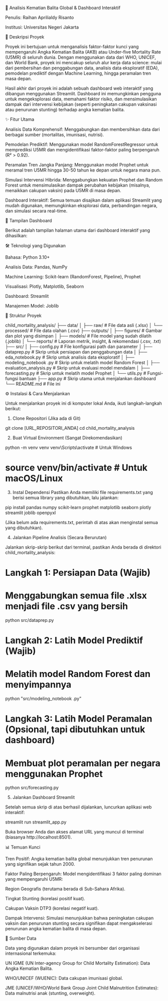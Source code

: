 🧠 Analisis Kematian Balita Global & Dashboard Interaktif

Penulis: Raihan Aprilialdy Risanto

Institusi: Universitas Negeri Jakarta

📝 Deskripsi Proyek

Proyek ini bertujuan untuk menganalisis faktor-faktor kunci yang mempengaruhi Angka Kematian Balita (AKB) atau Under-five Mortality Rate (U5MR) di seluruh dunia. Dengan menggunakan data dari WHO, UNICEF, dan World Bank, proyek ini mencakup seluruh alur kerja data science: mulai dari pembersihan dan penggabungan data, analisis data eksploratif (EDA), pemodelan prediktif dengan Machine Learning, hingga peramalan tren masa depan.

Hasil akhir dari proyek ini adalah sebuah dashboard web interaktif yang dibangun menggunakan Streamlit. Dashboard ini memungkinkan pengguna untuk mengeksplorasi data, memahami faktor risiko, dan mensimulasikan dampak dari intervensi kebijakan (seperti peningkatan cakupan vaksinasi atau penurunan stunting) terhadap angka kematian balita.

✨ Fitur Utama

Analisis Data Komprehensif: Menggabungkan dan membersihkan data dari berbagai sumber (mortalitas, imunisasi, nutrisi).

Pemodelan Prediktif: Menggunakan model RandomForestRegressor untuk memprediksi U5MR dan mengidentifikasi faktor-faktor paling berpengaruh (R² > 0.92).

Peramalan Tren Jangka Panjang: Menggunakan model Prophet untuk meramal tren U5MR hingga 30-50 tahun ke depan untuk negara mana pun.

Simulasi Intervensi Hibrida: Menggabungkan kekuatan Prophet dan Random Forest untuk mensimulasikan dampak perubahan kebijakan (misalnya, menaikkan cakupan vaksin) pada U5MR di masa depan.

Dashboard Interaktif: Semua temuan disajikan dalam aplikasi Streamlit yang mudah digunakan, memungkinkan eksplorasi data, perbandingan negara, dan simulasi secara real-time.

🚀 Tampilan Dashboard

Berikut adalah tampilan halaman utama dari dashboard interaktif yang dihasilkan:

🛠️ Teknologi yang Digunakan

Bahasa: Python 3.10+

Analisis Data: Pandas, NumPy

Machine Learning: Scikit-learn (RandomForest, Pipeline), Prophet

Visualisasi: Plotly, Matplotlib, Seaborn

Dashboard: Streamlit

Manajemen Model: Joblib

📂 Struktur Proyek

child_mortality_analysis/
├── data/
│   ├── raw/          # File data asli (.xlsx)
│   └── processed/    # File data olahan (.csv)
├── outputs/
│   ├── figures/      # Gambar dan plot yang disimpan
│   ├── models/       # File model yang sudah dilatih (.joblib)
│   └── reports/      # Laporan metrik, insight, & rekomendasi (.csv, .txt)
├── src/
│   ├── config.py     # File konfigurasi path dan parameter
│   ├── dataprep.py   # Skrip untuk persiapan dan penggabungan data
│   ├── eda_notebook.py # Skrip untuk analisis data eksploratif
│   ├── modeling_notebook .py # Skrip untuk melatih model Random Forest
│   ├── evaluation_analysis.py # Skrip untuk evaluasi model mendalam
│   ├── forecasting.py  # Skrip untuk melatih model Prophet
│   └── utils.py      # Fungsi-fungsi bantuan
├── app.py              # Skrip utama untuk menjalankan dashboard
└── README.md           # File ini


⚙️ Instalasi & Cara Menjalankan

Untuk menjalankan proyek ini di komputer lokal Anda, ikuti langkah-langkah berikut:

1. Clone Repositori (Jika ada di Git)

git clone [URL_REPOSITORI_ANDA]
cd child_mortality_analysis


2. Buat Virtual Environment (Sangat Direkomendasikan)

python -m venv venv
venv\Scripts\activate  # Untuk Windows
# source venv/bin/activate  # Untuk macOS/Linux


3. Instal Dependensi
Pastikan Anda memiliki file requirements.txt yang berisi semua library yang dibutuhkan, lalu jalankan:

pip install pandas numpy scikit-learn prophet matplotlib seaborn plotly streamlit joblib openpyxl


(Jika belum ada requirements.txt, perintah di atas akan menginstal semua yang dibutuhkan).

4. Jalankan Pipeline Analisis (Secara Berurutan)

Jalankan skrip-skrip berikut dari terminal, pastikan Anda berada di direktori child_mortality_analysis:

# Langkah 1: Persiapan Data (Wajib)
# Menggabungkan semua file .xlsx menjadi file .csv yang bersih
python src/dataprep.py

# Langkah 2: Latih Model Prediktif (Wajib)
# Melatih model Random Forest dan menyimpannya
python "src/modeling_notebook .py"

# Langkah 3: Latih Model Peramalan (Opsional, tapi dibutuhkan untuk dashboard)
# Membuat plot peramalan per negara menggunakan Prophet
python src/forecasting.py


5. Jalankan Dashboard Streamlit

Setelah semua skrip di atas berhasil dijalankan, luncurkan aplikasi web interaktif:

streamlit run streamlit_app.py


Buka browser Anda dan akses alamat URL yang muncul di terminal (biasanya http://localhost:8501).

📊 Temuan Kunci

Tren Positif: Angka kematian balita global menunjukkan tren penurunan yang signifikan sejak tahun 2000.

Faktor Paling Berpengaruh: Model mengidentifikasi 3 faktor paling dominan yang mempengaruhi U5MR:

Region Geografis (terutama berada di Sub-Sahara Afrika).

Tingkat Stunting (korelasi positif kuat).

Cakupan Vaksin DTP3 (korelasi negatif kuat).

Dampak Intervensi: Simulasi menunjukkan bahwa peningkatan cakupan vaksin dan penurunan stunting secara signifikan dapat mengakselerasi penurunan angka kematian balita di masa depan.

📄 Sumber Data

Data yang digunakan dalam proyek ini bersumber dari organisasi internasional terkemuka:

UN IGME (UN Inter-agency Group for Child Mortality Estimation): Data Angka Kematian Balita.

WHO/UNICEF (WUENIC): Data cakupan imunisasi global.

JME (UNICEF/WHO/World Bank Group Joint Child Malnutrition Estimates): Data malnutrisi anak (stunting, overweight).
